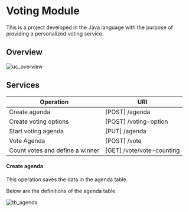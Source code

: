 # Voting Module

This is a project developed in the Java language with the purpose of providing a personalized voting service.

## Overview

![uc_overview](https://user-images.githubusercontent.com/1280690/207084599-94c26511-18ba-47cf-9941-993309c42eae.jpg)

## Services

| Operation | URI |
| ------ | ------ |
| Create agenda | [POST]  /agenda |
| Create voting options | [POST]  /voting-option |
| Start voting agenda | [PUT]   /agenda |
| Vote Agenda | [POST]  /vote |
| Count votes and define a winner | [GET]   /vote/vote-counting |

#### Create agenda

This operation saves the data in the agenda table.

Below are the definitions of the agenda table.

![tb_agenda](https://user-images.githubusercontent.com/1280690/207092702-b42608cd-40bd-4e22-bfc2-0e0a8e86c43c.png)



